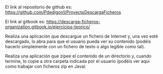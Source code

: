 El link al repositorio de github es: https://github.com/Pdedigon1/ProyectoDescargaFicheros

El link al gitbook es: https://descarga-ficheros-organization.gitbook.io/ejercicios-teorico/




Realiza una aplicación que descargue un fichero de Internet y, una vez esté descargado, lo abra para que el usuario pueda ver su contenido (podéis hacerlo simplemente con un fichero de texto o algo legible como tal).



Realiza una aplicación que zipee el contenido de un directorio y, cuando termine, lo copie a otra carpeta indicada por el usuario (podéis ver aqui como trabajar con ficheros zip en Java)
